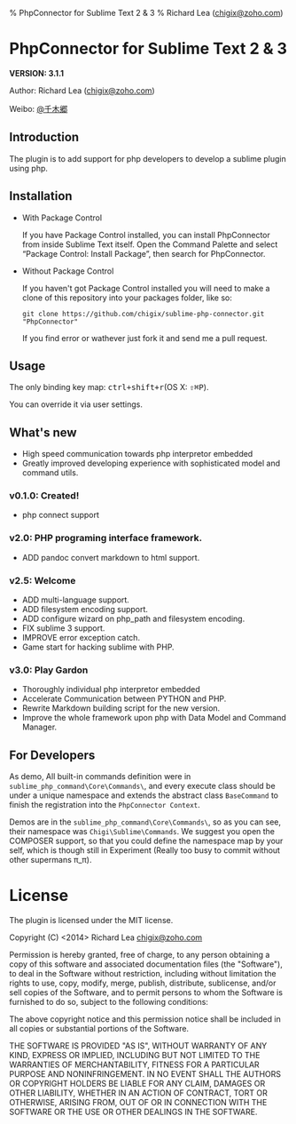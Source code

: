 % PhpConnector for Sublime Text 2 & 3
% Richard Lea (chigix@zoho.com)

# PhpConnector for Sublime Text 2 & 3

**VERSION: 3.1.1**

Author: Richard Lea (chigix@zoho.com)

Weibo: [\@千木郷](http://weibo.com/chigix)

## Introduction
The plugin is to add support for php developers to develop a sublime plugin using php.

## Installation

* With Package Control

	If you have Package Control installed, you can install PhpConnector from inside Sublime Text itself. Open the Command Palette and select “Package Control: Install Package”, then search for PhpConnector.

* Without Package Control

	If you haven't got Package Control installed you will need to make a clone of this repository into your packages folder, like so:

	`git clone https://github.com/chigix/sublime-php-connector.git "PhpConnector"`

	If you find error or wathever just fork it and send me a pull request.

## Usage

The only binding key map: <kbd>ctrl+shift+r</kbd>(OS X: <kbd>⇧⌘P</kbd>).

You can override it via user settings.

## What's new

* High speed communication towards php interpretor embedded
* Greatly improved developing experience with sophisticated model and command utils.

### v0.1.0: Created!
- php connect support

### v2.0: PHP programing interface framework. 

* ADD pandoc convert markdown to html support.

### v2.5: Welcome

* ADD multi-language support.
* ADD filesystem encoding support.
* ADD configure wizard on php_path and filesystem encoding.
* FIX sublime 3 support.
* IMPROVE error exception catch.
* Game start for hacking sublime with PHP.

### v3.0: Play Gardon

* Thoroughly individual php interpretor embedded 
* Accelerate Communication between PYTHON and PHP.
* Rewrite Markdown building script for the new version.
* Improve the whole framework upon php with Data Model and Command Manager. 

## For Developers

As demo, All built-in commands definition were in `sublime_php_command\Core\Commands\`, and every execute class should be under a unique namespace and extends the abstract class `BaseCommand` to finish the registration into the `PhpConnector Context`.

Demos are in the `sublime_php_command\Core\Commands\`, so as you can see, their namespace was `Chigi\Sublime\Commands`. We suggest you open the COMPOSER support, so that you could define the namespace map by your self, which is though still in Experiment (Really too busy to commit without other supermans π_π).

# License
The plugin is licensed under the MIT license.


Copyright (C) <2014> Richard Lea <chigix@zoho.com>

Permission is hereby granted, free of charge, to any person obtaining a copy of this software and associated documentation files (the "Software"), to deal in the Software without restriction, including without limitation the rights to use, copy, modify, merge, publish, distribute, sublicense, and/or sell copies of the Software, and to permit persons to whom the Software is furnished to do so, subject to the following conditions:

The above copyright notice and this permission notice shall be included in all copies or substantial portions of the Software.

THE SOFTWARE IS PROVIDED "AS IS", WITHOUT WARRANTY OF ANY KIND, EXPRESS OR IMPLIED, INCLUDING BUT NOT LIMITED TO THE WARRANTIES OF MERCHANTABILITY, FITNESS FOR A PARTICULAR PURPOSE AND NONINFRINGEMENT. IN NO EVENT SHALL THE AUTHORS OR COPYRIGHT HOLDERS BE LIABLE FOR ANY CLAIM, DAMAGES OR OTHER LIABILITY, WHETHER IN AN ACTION OF CONTRACT, TORT OR OTHERWISE, ARISING FROM, OUT OF OR IN CONNECTION WITH THE SOFTWARE OR THE USE OR OTHER DEALINGS IN THE SOFTWARE.
